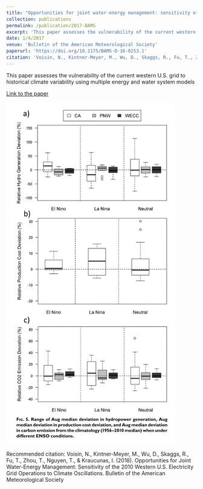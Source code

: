 ```yaml
---
title: "Opportunities for joint water-energy management: sensitivity of the 2010 Western U.S. electricity grid operations to climate oscillations"
collection: publications
permalink: /publication/2017-BAMS
excerpt: 'This paper assesses the vulnerability of the current western U.S. grid to historical climate variability using multiple energy and water system models'
date: 1/4/2017
venue: 'Bulletin of the American Meteorological Society'
paperurl: 'https://doi.org/10.1175/BAMS-D-16-0253.1'
citation: 'Voisin, N., Kintner-Meyer, M., Wu, D., Skaggs, R., Fu, T., Zhou, T., Nguyen, T., &amp; Kraucunas, I. (2018). Opportunities for Joint Water-Energy Management: Sensitivity of the 2010 Western U.S. Electricity Grid Operations to Climate Oscillations. Bulletin of the American Meteorological Society'
---
```

This paper assesses the vulnerability of the current western U.S. grid to historical climate variability using multiple energy and water system models

[Link to the paper](https://doi.org/10.1175/BAMS-D-16-0253.1)

![image](../images/papers/2017-BAMS.png)

Recommended citation: Voisin, N., Kintner-Meyer, M., Wu, D., Skaggs, R., Fu, T., Zhou, T., Nguyen, T., & Kraucunas, I. (2018). Opportunities for Joint Water-Energy Management: Sensitivity of the 2010 Western U.S. Electricity Grid Operations to Climate Oscillations. Bulletin of the American Meteorological Society